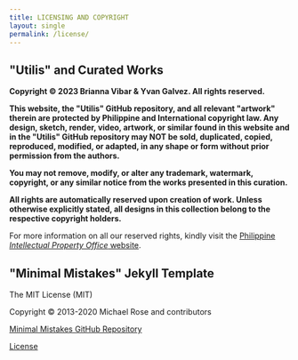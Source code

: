 ```yaml
---
title: LICENSING AND COPYRIGHT
layout: single
permalink: /license/
---
```

## "Utilis" and Curated Works
**Copyright © 2023 Brianna Vibar & Yvan Galvez. All rights reserved.**

**This website, the "Utilis" GitHub repository, and all relevant "artwork" therein are protected by Philippine and International copyright law. Any design, sketch, render, video, artwork, or similar found in this website and in the "Utilis" GitHub repository may NOT be sold, duplicated, copied, reproduced, modified, or adapted, in any shape or form without prior permission from the authors.**

**You may not remove, modify, or alter any trademark, watermark, copyright, or any similar notice from the works presented in this curation.**

**All rights are automatically reserved upon creation of work. Unless otherwise explicitly stated, all designs in this collection belong to the respective copyright holders.**

For more information on all our reserved rights, kindly visit the [Philippine *Intellectual Property Office* website](https://www.ipophil.gov.ph/copyright/).

## "Minimal Mistakes" Jekyll Template

The MIT License (MIT)

Copyright © 2013-2020 Michael Rose and contributors

[Minimal Mistakes GitHub Repository](https://github.com/mmistakes/minimal-mistakes/)

[License](https://github.com/mmistakes/minimal-mistakes/blob/master/LICENSE)